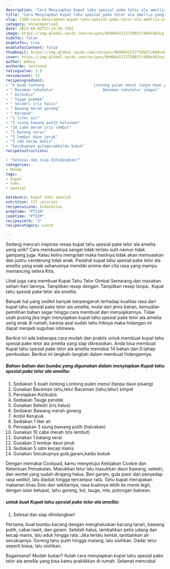 ```yaml
---
description: "Cara Menyiapkan Kupat tahu spesial pake telor ala amellia yang Bisa Manjain Lidah"
title: "Cara Menyiapkan Kupat tahu spesial pake telor ala amellia yang Bisa Manjain Lidah"
slug: 1360-cara-menyiapkan-kupat-tahu-spesial-pake-telor-ala-amellia-yang-bisa-manjain-lidah
category: Uncategorized
date: 2023-04-03T23:19:56.725Z
image: https://img-global.cpcdn.com/recipes/9b99641272758937/680x482cq70/kupat-tahu-spesial-pake-telor-ala-amellia-foto-resep-utama.jpg
hideToc: false
enableToc: true
enableTocContent: false
thumbnail: https://img-global.cpcdn.com/recipes/9b99641272758937/680x482cq70/kupat-tahu-spesial-pake-telor-ala-amellia-foto-resep-utama.jpg
cover: https://img-global.cpcdn.com/recipes/9b99641272758937/680x482cq70/kupat-tahu-spesial-pake-telor-ala-amellia-foto-resep-utama.jpg
author: Admin
authorAv: notfound
ratingvalue: 3.8
reviewcount: 12
recipeingredient:
- "5 buah lontong                      Lontong pulen menul tanpa daun pisang"
- " Baceman tahutelur                      Baceman tahutelur simpel"
- " Kolkubis"
- " Tauge pendek"
- " Seledri iris halus"
- " Bawang merah goreng"
- " Kerupuk"
- "1 liter air"
- "3 siung bawang putih haluskan"
- "10 cabe merah iris lembut"
- "1 batang serai"
- "3 lembar daun jeruk"
- "5 sdm kecap manis"
- "Secukupnya gulagaramkaldu bubuk"
recipeinstructions:

- "Selesai dan siap dihidangkan!"
categories:
- Resep
tags:
- kupat
- tahu
- spesial

katakunci: kupat tahu spesial 
nutrition: 177 calories
recipecuisine: Indonesian
preptime: "PT11M"
cooktime: "PT32M"
recipeyield: "3"
recipecategory: Lunch

---
```





Sedang mencari inspirasi resep kupat tahu spesial pake telor ala amellia yang unik? Cara membuatnya sangat tidak terlalu sulit namun tidak gampang juga. Kalau keliru mengolah maka hasilnya tidak akan memuaskan dan justru cenderung tidak enak. Padahal kupat tahu spesial pake telor ala amellia yang enak seharusnya memiliki aroma dan cita rasa yang mampu memancing selera Kita.





Lihat juga cara membuat Kupat Tahu Telor Gimbal Semarang dan masakan sehari-hari lainnya. Tampilkan resep dengan: Tampilkan resep tanpa:. Kupat tahu spesial pake telor ala amellia.

Banyak hal yang sedikit banyak berpengaruh terhadap kualitas rasa dari kupat tahu spesial pake telor ala amellia, mulai dari jenis bahan, kemudian pemilihan bahan segar hingga cara membuat dan menyajikannya. Tidak usah pusing jika ingin menyiapkan kupat tahu spesial pake telor ala amellia yang enak di rumah, karena asal sudah tahu triknya maka hidangan ini dapat menjadi suguhan istimewa.






Berikut ini ada beberapa cara mudah dan praktis untuk membuat kupat tahu spesial pake telor ala amellia yang siap dikreasikan. Anda bisa membuat Kupat tahu spesial pake telor ala amellia memakai 14 bahan dan 0 tahap pembuatan. Berikut ini langkah-langkah dalam membuat hidangannya.

<!--inarticleads1-->

##### Bahan-bahan dan bumbu yang digunakan dalam menyiapkan Kupat tahu spesial pake telor ala amellia:

1. Sediakan 5 buah lontong                      Lontong pulen menul (tanpa daun pisang)
1. Gunakan  Baceman tahu,telur                      Baceman (tahu,telur) simpel
1. Persiapkan  Kol/kubis
1. Sediakan  Tauge pendek
1. Gunakan  Seledri (iris halus)
1. Sediakan  Bawang merah goreng
1. Ambil  Kerupuk
1. Sediakan 1 liter air
1. Persiapkan 3 siung bawang putih (haluskan)
1. Gunakan 10 cabe merah (iris lembut)
1. Gunakan 1 batang serai
1. Gunakan 3 lembar daun jeruk
1. Sediakan 5 sdm kecap manis
1. Gunakan Secukupnya gula,garam,kaldu bubuk


Dengan memakai Cookpad, kamu menyetujui Kebijakan Cookie dan Ketentuan Pemakaian. Masukkan telur lalu masukkan daun bawang, seledri, dan wortel yang sudah dirajang halus. Beri garam, gula pasir dan penyedap rasa sedikit, lalu diaduk hingga tercampur rata. Tahu kupat merupakan makanan khas Solo dan sekitarnya, rasa kuahnya lebih ke manis legit, dengan isian ketupat, tahu goreng, kol, tauge, mie, potongan bakwan. 

<!--inarticleads2-->

#####  untuk buat Kupat tahu spesial pake telor ala amellia:


1. Selesai dan siap dihidangkan!

Pertama, buat bumbu kacang dengan menghaluskan kacang tanah, bawang putih, cabai rawit, dan garam. Setelah halus, tambahkan petis udang dan kecap manis, lalu aduk hingga rata. Jika terlalu kental, tambahkan air secukupnya. Goreng tahu putih hingga matang, lalu sisihkan. Dadar telur seperti biasa, lalu sisihkan. 

Bagaimana? Mudah bukan? Itulah cara menyiapkan kupat tahu spesial pake telor ala amellia yang bisa kamu praktikkan di rumah. Selamat mencoba!
